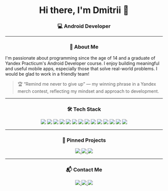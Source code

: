 <h1 align="center">Hi there, I'm Dmitrii 👋</h1>
<h3 align="center">💻 Android Developer</h3>

---


<h3 align="center">🧠 About Me</h3>
I'm passionate about programming since the age of 14 and a graduate of Yandex Practicum's Android Developer course.  
I enjoy building meaningful and useful mobile apps, especially those that solve real-world problems. I would be glad to work in a friendly team!

> 🏆 “Remind me never to give up” — my winning phrase in a Yandex merch contest, reflecting my mindset and approach to development.

---

<h3 align="center">🛠️ Tech Stack</h3>
<p align="center">
  <img src="https://img.shields.io/badge/Kotlin-7F52FF?style=for-the-badge&logo=kotlin&logoColor=white"/>
  <img src="https://img.shields.io/badge/Android-3DDC84?style=for-the-badge&logo=android&logoColor=white"/>
  <img src="https://img.shields.io/badge/MVVM-000000?style=for-the-badge"/>
  <img src="https://img.shields.io/badge/Koin-62D0A0?style=for-the-badge"/>
  <img src="https://img.shields.io/badge/Coroutines-0095D5?style=for-the-badge"/>
  <img src="https://img.shields.io/badge/Room-6DB33F?style=for-the-badge"/>
  <img src="https://img.shields.io/badge/Retrofit-2E8B57?style=for-the-badge"/>
  <img src="https://img.shields.io/badge/OkHttp-4E9EAB?style=for-the-badge"/>
  <img src="https://img.shields.io/badge/ViewModel-512DA8?style=for-the-badge"/>
  <img src="https://img.shields.io/badge/LiveData-1976D2?style=for-the-badge"/>
  <img src="https://img.shields.io/badge/Navigation-7952B3?style=for-the-badge"/>
  <img src="https://img.shields.io/badge/RecyclerView-FF6F00?style=for-the-badge"/>
  <img src="https://img.shields.io/badge/Gradle-02303A?style=for-the-badge&logo=gradle&logoColor=white"/>
  <img src="https://img.shields.io/badge/Git-F05032?style=for-the-badge&logo=git&logoColor=white"/>
</p>


---
 
<h3 align="center">📌 Pinned Projects</h3>
<p align="center">
  <a href="https://github.com/Dmitriy-2001/megahh">
    <img src="https://github-readme-stats.vercel.app/api/pin/?username=Dmitriy-2001&repo=megahh&theme=github_dark" />
  </a>
   <a href="https://github.com/Dmitriy-2001/playlist-maker">
    <img src="https://github-readme-stats.vercel.app/api/pin/?username=Dmitriy-2001&repo=Playlist.Maker&theme=github_dark" />
  </a>
  <a href="https://github.com/Dmitriy-2001/mywallet">
    <img src="https://github-readme-stats.vercel.app/api/pin/?username=Dmitriy-2001&repo=mywallet&theme=github_dark" />
  </a>
</p>

---

<h3 align="center">📬 Contact Me</h3>
<p align="center">
  <a href="mailto:richard.orlov13@gmail.com">
    <img src="https://img.shields.io/badge/Email-D14836?style=for-the-badge&logo=gmail&logoColor=white"/>
  </a>
  <a href="https://t.me/Dmitro2001">
    <img src="https://img.shields.io/badge/Telegram-2CA5E0?style=for-the-badge&logo=telegram&logoColor=white"/>
  </a>
  <a href="https://www.linkedin.com/in/yourprofile">
    <img src="https://img.shields.io/badge/LinkedIn-0077B5?style=for-the-badge&logo=linkedin&logoColor=white"/>
  </a>
</p>
